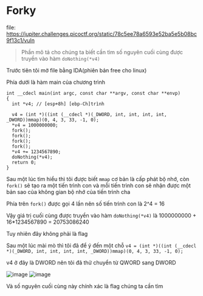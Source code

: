 # Forky

file: https://jupiter.challenges.picoctf.org/static/78c5ee78a6593e52ba5e5b08bc9f13c1/vuln

> Phần mô tả cho chúng ta biết cần tìm số nguyên cuối cùng được truyền vào hàm `doNothing(*v4)`

Trước tiên tôi mở file bằng IDA(phiên bản free cho linux)

Phía dưới là hàm main của chương trình
```c=
int __cdecl main(int argc, const char **argv, const char **envp)
{
  int *v4; // [esp+8h] [ebp-Ch]trình

  v4 = (int *)((int (__cdecl *)(_DWORD, int, int, int, int, _DWORD))mmap)(0, 4, 3, 33, -1, 0);
  *v4 = 1000000000;
  fork();
  fork();
  fork();
  fork();
  *v4 += 1234567890;
  doNothing(*v4);
  return 0;
}
```
Sau một lúc tìm hiểu thì tôi được biết `mmap` cơ bản là cấp phát bộ nhớ, còn  `fork()` sẽ tạo ra một tiến trình con và mỗi tiến trình con sẽ nhận được một bản sao của không gian bộ nhớ của tiến trình cha

Phía trên `fork()` được gọi 4 lần nên số tiến trình con là 2^4 = 16

Vậy giá trị cuối cùng được truyền vào hàm `doNothing(*v4)` là 
1000000000 + 16*1234567890 = 20753086240

Tuy nhiên đây không phải là flag 

Sau một lúc mài mò thì tôi đã để ý đến một chỗ 
`v4 = (int *)((int (__cdecl *)(_DWORD, int, int, int, int, _DWORD))mmap)(0, 4, 3, 33, -1, 0);`

v4 ở đây là DWORD nên tôi đã thử chuyển từ QWORD sang DWORD 

![image](https://hackmd.io/_uploads/BJvqEh0wC.png)
![image](https://hackmd.io/_uploads/HJBjV3Cv0.png)

Và số nguyên cuối cùng này chính xác là flag chúng ta cần tìm
